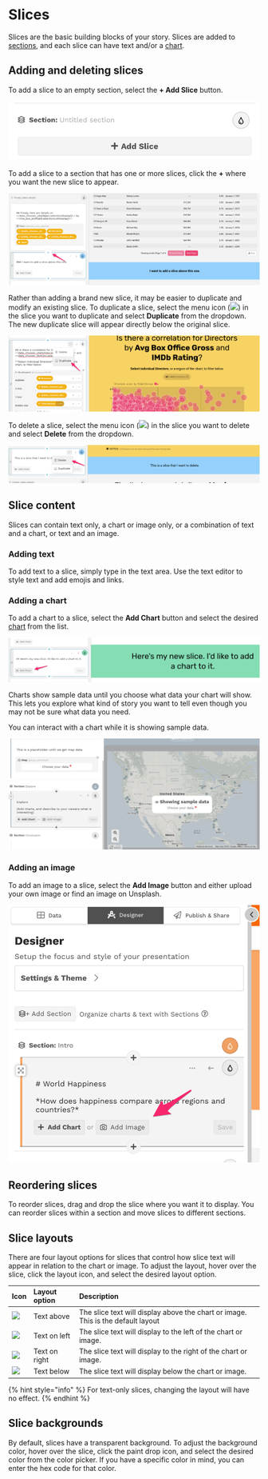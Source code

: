 # Slices

Slices are the basic building blocks of your story. Slices are added to [sections](../sections.md), and each slice can have text and/or a [chart](../charts/). 

## Adding and deleting slices

To add a slice to an empty section, select the **+ Add Slice** button. 

![](../../../.gitbook/assets/image%20%28260%29.png)

To add a slice to a section that has one or more slices, click the **+** where you want the new slice to appear.

![Adding a slice to a section with one or more slices](../../../.gitbook/assets/image%20%28202%29.png)

Rather than adding a brand new slice, it may be easier to duplicate and modify an existing slice. To duplicate a slice, select the menu icon \(![](../../../.gitbook/assets/ellipsis-h-solid.svg)\) in the slice you want to duplicate and select **Duplicate** from the dropdown. The new duplicate slice will appear directly below the original slice. 

![Duplicating a slice](../../../.gitbook/assets/image%20%28224%29.png)

To delete a slice, select the menu icon \(![](../../../.gitbook/assets/ellipsis-h-solid.svg)\) in the slice you want to delete and select **Delete** from the dropdown. 

![Deleting a slice](../../../.gitbook/assets/image%20%28182%29.png)

## Slice content

Slices can contain text only, a chart or image only, or a combination of text and  a chart, or text and an image.

### Adding text

To add text to a slice, simply type in the text area. Use the text editor to style text and add emojis and links.

### Adding a chart

To add a chart to a slice, select the **Add Chart** button and select the desired [chart](../charts/) from the list. 

![Click the Add Chart button to a add a chart to a slice ](../../../.gitbook/assets/image%20%28181%29.png)

Charts show sample data until you choose what data your chart will show. This lets you explore what kind of story you want to tell even though you may not be sure what data you need.

You can interact with a chart while it is showing sample data.

![This map is showing sample data until you configure it](../../../.gitbook/assets/image%20%28266%29.png)

### Adding an image

To add an image to a slice, select the **Add Image** button and either upload your own image or find an image on Unsplash. 

![](../../../.gitbook/assets/image%20%28261%29.png)

## Reordering slices

To reorder slices, drag and drop the slice where you want it to display. You can reorder slices within a section and move slices to different sections.

## Slice layouts

There are four layout options for slices that control how slice text will appear in relation to the chart or image. To adjust the layout, hover over the slice, click the layout icon, and select the desired layout option.

| Icon | Layout option | Description |
| :--- | :--- | :--- |
| ![](../../../.gitbook/assets/arrow-up-solid.svg)  | Text above | The slice text will display above the chart or image. This is the default layout |
| ![](../../../.gitbook/assets/arrow-left-solid.svg) | Text on left | The slice text will display to the left of the chart or image. |
| ![](../../../.gitbook/assets/arrow-right-solid%20%281%29.svg)  | Text on right | The slice text will display to the right of the chart or image. |
| ![](../../../.gitbook/assets/arrow-down-solid.svg)  | Text below | The slice text will display below the chart or image.  |

{% hint style="info" %}
For text-only slices, changing the layout will have no effect. 
{% endhint %}

## Slice backgrounds

By default, slices have a transparent background. To adjust the background color, hover over the slice, click the paint drop icon, and select the desired color from the color picker. If you have a specific color in mind, you can enter the hex code for that color. 

